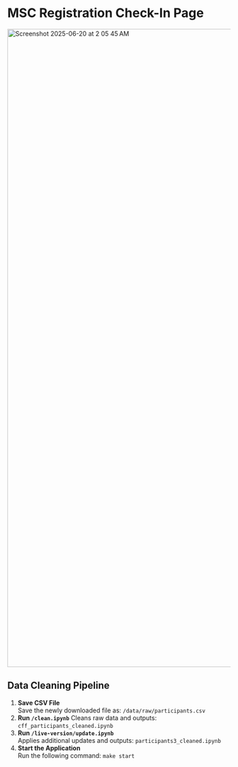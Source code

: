 # MSC Registration Check-In Page

<img width="1439" alt="Screenshot 2025-06-20 at 2 05 45 AM" src="https://github.com/user-attachments/assets/4868ac9e-9060-4418-9c43-c03a3077a691" />


## Data Cleaning Pipeline

1. **Save CSV File**  
   Save the newly downloaded file as: `/data/raw/participants.csv`
2. **Run `/clean.ipynb`**
    Cleans raw data and outputs:  `cff_participants_cleaned.ipynb`
3. **Run `/live-version/update.ipynb`**  
    Applies additional updates and outputs:  `participants3_cleaned.ipynb`
4. **Start the Application**  
Run the following command:  `make start`